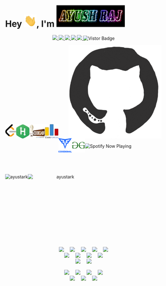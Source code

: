 <h1>Hey <img src="https://github.com/AYUSTARK/AYUSTARK/blob/main/profile%20images/Hi.gif" height="40px" width="40px">, I'm <img src="https://github.com/AYUSTARK/AYUSTARK/blob/main/profile%20images/LOGO.png" height="70px" width="220px"></h1>
<p align="middle">
<a href="https://www.linkedin.com/in/ayustark">
<img src="https://img.shields.io/badge/Linkedin-blue?style=flat&logo=linkedin&labelColor=blue">
</a>
<a href="mailto:ayushrj65@gmail.com?subject=Hello%20Ayush,%20From%20Github">
<img src="https://img.shields.io/badge/-Gmail-%23db483b?style=flat&logo=Gmail&labelColor=red&logoColor=white">
</a>
<a href="https://www.facebook.com/Ayush535">
<img src="https://img.shields.io/badge/-Facebook-%230d8bf1?style=flat&logo=Facebook&logoColor=white">
</a>
<a href="https://www.instagram.com/ayustark1435">
<img src="https://img.shields.io/badge/-Instagram-%23E4405F?style=flat&logo=Instagram&logoColor=white">
</a>
<a href="https://twitter.com/ayustark">
<img src="https://img.shields.io/badge/-Twitter-%231a91da?style=flat&logo=Twitter&logoColor=white">
</a>
<a target="_blank"><img src="https://visitor-badge.glitch.me/badge?page_id=ayustark.ayustark" alt="Vistor Badge"></a>
</p>

<div>
<img align="right" alt="GIF" height="300px" src="https://github.com/AYUSTARK/AYUSTARK/blob/main/profile%20images/git%20crop.gif"/>
</div>

<br />
<br />
<br />
<br />
<br />
<br />
<br />
<br />
<br />
<br />
<br />
<br />
<br />
<br />
<br />

<div>
<a href="https://leetcode.com/ayustark/">
  <img align="left" alt="Ayustark's Leetcode" height="40px" width="35px" src="https://github.com/AYUSTARK/AYUSTARK/blob/main/profile%20images/LeetCode_logo.png" />
</a>
<a href="https://www.hackerrank.com/ayustark/">
  <img align="left" alt="Ayustark's HackerRank" height="46px" width="43px" src="https://github.com/AYUSTARK/AYUSTARK/blob/main/profile%20images/HackerRank.png" />
</a>
<a href="https://www.codechef.com/users/ayustark/">
  <img align="left" alt="Ayustark's CodeChef" height="46px" width="50px" src="https://github.com/AYUSTARK/AYUSTARK/blob/main/profile%20images/Codechef_dark%20logo.png" />
</a>
<a href="https://codeforces.com/profile/ayustark/">
  <img align="left" alt="Ayustark's CodeForces" height="46px" width="43px" src="https://github.com/AYUSTARK/AYUSTARK/blob/main/profile%20images/CodeForces%20Logo.png" />
</a>
<a href="https://app.codesignal.com/profile/ayustark/">
  <img align="left" alt="Ayustark's CodeSignal" height="46px" width="43px" src="https://github.com/AYUSTARK/AYUSTARK/blob/main/profile%20images/codesignal_logo.png" />
</a>
<a href="https://auth.geeksforgeeks.org/user/ayustark/practice/">
  <img align="left" alt="Ayustark's GeeksforGeeks" height="46px" width="43px" src="https://github.com/AYUSTARK/AYUSTARK/blob/main/profile%20images/GeeksforGeeks%20logo.png"/>
</a>
</div>

<br />
<br />
<br />

<div>
<a href="https://open.spotify.com/embed/playlist/1aU2LEHPLOtissqguH3xyA">
  <img align="left" alt="Spotify Now Playing" src="https://spotify-git-master.sagnikghoshcr7.vercel.app/api/spotify" />
</a>
</div>

<br />

<div>
<br />
<br />
<br />
<br />
<p align="center">
<img align="left" height="220" src="https://github-readme-stats.vercel.app/api?username=ayustark&theme=onedark" alt="ayustark"/> 
<img align="left" height="230" width="225" src="https://github-readme-stats.vercel.app/api/top-langs/?username=ayustark&hide=css&theme=nord" alt="ayustark" />
</p>
</div>

<br />
<br />
<br />
<br />
<br />
<br />
<br />
<br />
<br />
<br />
<br />
<br />
<br />

<p align="center">
  <img src="https://img.shields.io/badge/-JAVA-E34F26?style=for-the-badge&logo=java"/>&nbsp;&nbsp;&nbsp;&nbsp;
  <img src="https://img.shields.io/badge/-KOTLIN-black?style=for-the-badge&logo=kotlin" />&nbsp;&nbsp;&nbsp;&nbsp;
  <img src="https://img.shields.io/badge/-Python-E34F26?style=for-the-badge&logo=Python" />&nbsp;&nbsp;&nbsp;&nbsp;
  <img src="https://img.shields.io/badge/-MySQL-black?style=for-the-badge&logo=mysql&logoColor=white" />&nbsp;&nbsp;&nbsp;&nbsp;
  <img src="https://img.shields.io/badge/-ORACLE-E34F26?style=for-the-badge&logo=oracle" />
  <br>
  <img src="https://img.shields.io/badge/-HTML5-black?style=for-the-badge&logo=html5&logoColor=white" />&nbsp;&nbsp;&nbsp;&nbsp;
  <img src="https://img.shields.io/badge/-CSS3-black?style=for-the-badge&logo=css3" />&nbsp;&nbsp;&nbsp;&nbsp;
  <img src="https://img.shields.io/badge/-Git-black?style=for-the-badge&logo=git" />&nbsp;&nbsp;&nbsp;&nbsp;
  <img src="https://img.shields.io/badge/-GitHub-181717?style=for-the-badge&logo=github" />
  <br>
  <img src="https://img.shields.io/badge/-JavaScript-black?style=for-the-badge&logo=javascript" />&nbsp;&nbsp;&nbsp;&nbsp;
  <img src="https://img.shields.io/badge/-Flutter-black?style=for-the-badge&logo=Flutter&logoColor=007afb" />
  <br/>
  <br/>
  <img src="https://img.shields.io/badge/Editor-PyCharm-007afb?style=for-the-badge&logo=PyCharm" />&nbsp;&nbsp;&nbsp;&nbsp;
  <img src="https://img.shields.io/badge/Editor-Intellij%20IDEA-007afb?style=for-the-badge&logo=intellij%20IDEA&logoColor=white" />&nbsp;&nbsp;&nbsp;&nbsp;
  <img src="https://img.shields.io/badge/Editor-Web%20Storm-007afb?style=for-the-badge&logo=WebStorm&logoColor=white" />&nbsp;&nbsp;&nbsp;&nbsp;
  <img src="https://img.shields.io/badge/Editor-VSCode-007afb?style=for-the-badge&logo=visual-studio-code&logoColor=white" />
  <br>
  <img src="https://img.shields.io/badge/Editor-Android%20Studio-E34F26?style=for-the-badge&logo=Android%20Studio" />&nbsp;&nbsp;&nbsp;&nbsp;
  <img src="https://img.shields.io/badge/OS-KALI%20LINUX-E34F26?style=for-the-badge&logo=kali-Linux&logoColor=white" />&nbsp;&nbsp;&nbsp;&nbsp;
  <img src="https://img.shields.io/badge/OS-Ubuntu%2020.04%20LTS-E34F26?style=for-the-badge&logo=ubuntu&logoColor=white" />
  <br/>
  <br/>
</p>
<!--

Here are some ideas to get you started:

- 🔭 I’m currently working on ...
- 🌱 I’m currently learning ...
- 👯 I’m looking to collaborate on ...
- 🤔 I’m looking for help with ...
- 💬 Ask me about ...
- 📫 How to reach me: ...
- 😄 Pronouns: ...
- ⚡ Fun fact: ...
-->
